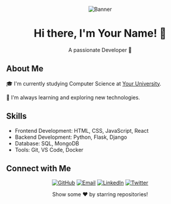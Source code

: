 <!-- Banner Image -->
<p align="center">
  <img src="https://github.com/yourusername/yourusername/raw/main/banner.png" alt="Banner">
</p>

<!-- Introduction -->
<h1 align="center">Hi there, I'm Your Name! 👋</h1>
<p align="center">A passionate Developer 🚀</p>

<!-- About Me -->
## About Me

🎓 I'm currently studying Computer Science at [Your University](https://www.example.com/).



🌱 I'm always learning and exploring new technologies.

<!-- Skills -->
## Skills

- Frontend Development: HTML, CSS, JavaScript, React
- Backend Development: Python, Flask, Django
- Database: SQL, MongoDB
- Tools: Git, VS Code, Docker

<!-- Connect with Me -->
## Connect with Me

<p align="center">
  <a href="https://github.com/yourusername"><img src="https://img.shields.io/badge/-GitHub-181717?style=flat-square&logo=github&logoColor=white" alt="GitHub"></a>
  <a href="mailto:youremail@example.com"><img src="https://img.shields.io/badge/-Email-D14836?style=flat-square&logo=gmail&logoColor=white" alt="Email"></a>
  <a href="https://www.linkedin.com/in/yourusername"><img src="https://img.shields.io/badge/-LinkedIn-0A66C2?style=flat-square&logo=linkedin&logoColor=white" alt="LinkedIn"></a>
  <a href="https://twitter.com/yourusername"><img src="https://img.shields.io/badge/-Twitter-1DA1F2?style=flat-square&logo=twitter&logoColor=white" alt="Twitter"></a>
</p>

<!-- Footer -->
<p align="center">Show some ❤️ by starring repositories!</p>
